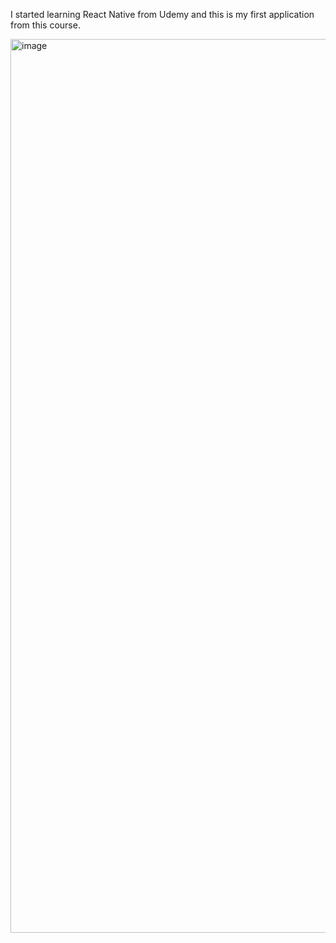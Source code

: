 I started learning React Native from Udemy and this is my first application from this course.

<img width="1430" alt="image" src="https://user-images.githubusercontent.com/57368045/235652984-c7351534-b173-4078-a196-fef2ddfa3ddb.png">

